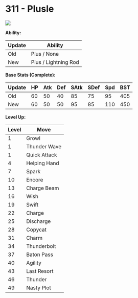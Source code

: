 # 311 - Plusle
![][311]

**Ability:**

Update | Ability
---    | ---
Old    | Plus / None
New    | Plus / Lightning Rod

**Base Stats (Complete):**

Update | HP | Atk | Def | SAtk | SDef | Spd | BST
---    | ---| --- | --- | ---  | ---  | --- | ---
Old    | 60 |  50 |  40 |  85  |  75  |  95  |  405
New    | 60 |  50 |  50 |  95  |  85  |  110  |  450

**Level Up:**

Level | Move
---   | ---
  1   | Growl
  1   | Thunder Wave
  1   | Quick Attack
  4   | Helping Hand
  7   | Spark
 10   | Encore
 13   | Charge Beam
 16   | Wish
 19   | Swift
 22   | Charge
 25   | Discharge
 28   | Copycat
 31   | Charm
 34   | Thunderbolt
 37   | Baton Pass
 40   | Agility
 43   | Last Resort
 46   | Thunder
 49   | Nasty Plot



[311]: /img/pokemon/311.png
